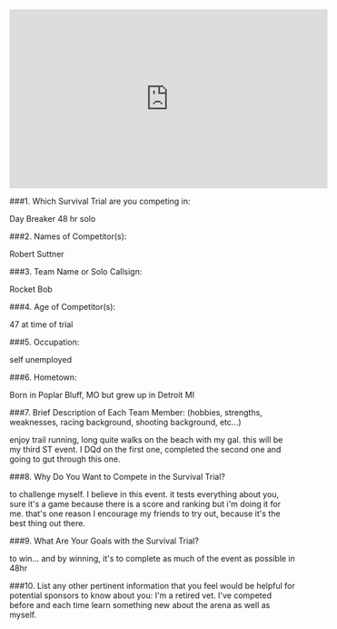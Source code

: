 
  
<iframe width="560" height="315" src="https://www.youtube.com/embed/7vfUEvDTzPQ" frameborder="0" allowfullscreen></iframe>

###1. Which Survival Trial are you competing in:

Day Breaker 48 hr solo
 
###2. Names of Competitor(s):

Robert Suttner
 
###3. Team Name or Solo Callsign:

 Rocket Bob
 
###4. Age of Competitor(s):

 47 at time of trial
 
###5. Occupation:

 self unemployed
 
###6. Hometown:

 Born in Poplar Bluff, MO but grew up in Detroit MI
 
###7. Brief Description of Each Team Member: (hobbies, strengths, weaknesses, racing background, shooting background, etc…)

 enjoy trail running, long quite walks on the beach with my gal.  this will be my third ST event.  I DQd on the first one, completed the second one and going to gut through this one. 
 
###8. Why Do You Want to Compete in the Survival Trial?

 to challenge myself.  I believe in this event.  it tests everything about you, sure it's a game because there is a score and ranking but i'm doing it for me.  that's one reason I encourage my friends to try out, because it's the best thing out there.  
 
###9. What Are Your Goals with the Survival Trial?

to win... and by winning, it's to complete as much of the event as possible in 48hr
 
 
###10. List any other pertinent information that you feel would be helpful for potential sponsors to know about you:
I'm a retired vet.  I've competed before and each time learn something new about the arena as well as myself.  
